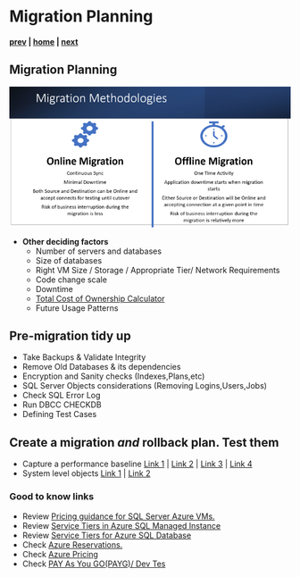 # Migration Planning

#### [prev](./remediation.md) | [home](./readme.md)  | [next](./migrationexecution.md)


## Migration Planning
![migration planning](/images/MigrationPlanning.png)

* **Other deciding factors**
  * Number of servers and databases
  * Size of databases
  * Right VM Size / Storage / Appropriate Tier/ Network Requirements
  * Code change scale
  * Downtime
  * [Total Cost of Ownership Calculator](https://azure.microsoft.com/pricing/tco/calculator/)
  * Future Usage Patterns

## Pre-migration tidy up
  * Take Backups & Validate Integrity
  * Remove Old Databases & its dependencies
  * Encryption and Sanity checks (Indexes,Plans,etc)
  * SQL Server Objects considerations (Removing Logins,Users,Jobs)
  * Check SQL Error Log
  * Run DBCC CHECKDB
  * Defining Test Cases

## Create a migration _and_ rollback plan. **Test them**

* Capture a performance baseline [Link 1](https://docs.microsoft.com/en-us/azure/azure-sql/virtual-machines/windows/performance-guidelines-best-practices-collect-baseline) | [Link 2](https://docs.microsoft.com/en-us/sql/relational-databases/performance/performance-monitoring-and-tuning-tools?view=sql-server-ver15) | [Link 3](https://docs.microsoft.com/en-us/sql/relational-databases/performance/establish-a-performance-baseline?view=sql-server-2017) | [Link 4](https://docs.microsoft.com/en-us/azure/azure-sql/migration-guides/managed-instance/sql-server-to-managed-instance-performance-baseline)
* System level objects [Link 1](https://docs.microsoft.com/en-us/sql/relational-databases/databases/manage-metadata-when-making-a-database-available-on-another-server?view=sql-server-ver15) | [Link 2](https://techcommunity.microsoft.com/t5/azure-sql-blog/automate-migration-to-sql-managed-instance-using-azure/ba-p/830801)


### **Good to know links**
  * Review [Pricing guidance for SQL Server Azure VMs.](https://docs.microsoft.com/en-us/azure/azure-sql/virtual-machines/windows/pricing-guidance)
  * Review [Service Tiers in Azure SQL Managed Instance](https://docs.microsoft.com/en-us/azure/azure-sql/managed-instance/sql-managed-instance-paas-overview?view=azuresql#service-tiers)
  * Review [Service Tiers for Azure SQL Database](https://docs.microsoft.com/en-us/azure/azure-sql/database/sql-database-paas-overview?view=azuresql#service-tiers)
  * Check [Azure Reservations.](https://docs.microsoft.com/en-us/azure/cost-management-billing/reservations/save-compute-costs-reservations)
  * Check [Azure Pricing](https://azure.microsoft.com/en-in/pricing/)
  * Check [PAY As You GO(PAYG)/ Dev Tes](https://azure.microsoft.com/en-us/pricing/dev-test/#overview)